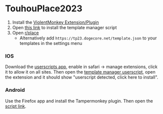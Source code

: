 # TouhouPlace2023

1. Install the [ViolentMonkey Extension/Plugin](https://violentmonkey.github.io/get-it/)
2. Open [this link](https://github.com/osuplace/templateManager/raw/main/dist/templateManager.user.js) to install the template manager script
3. Open [r/place](https://new.reddit.com/r/place/?jsontemplate=https%3A%2F%2Ftp23.dogecore.net%2Ftemplate.json
)
    - Alternatively add `https://tp23.dogecore.net/template.json` to your templates in the settings menu

### IOS
Download the [userscripts app](https://apps.apple.com/gb/app/userscripts/id1463298887), enable in safari -> manage extensions, click it to allow it on all sites.
Then open the [template manager userscript](https://github.com/osuplace/templateManager/raw/main/dist/templateManager.user.js), open the extension and it should show "userscript detected, click here to install".

### Android
Use the Firefox app and install the Tampermonkey plugin. Then open the [script link](https://github.com/osuplace/templateManager/raw/main/dist/templateManager.user.js).
